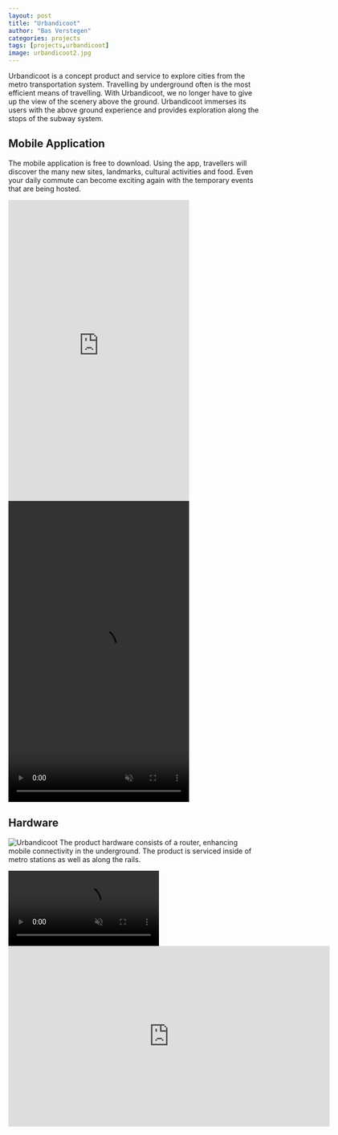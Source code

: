 ```yaml
---
layout: post
title: "Urbandicoot"
author: "Bas Verstegen"
categories: projects
tags: [projects,urbandicoot]
image: urbandicoot2.jpg
---
```


Urbandicoot is a concept product and service to explore cities from the metro transportation system.
Travelling by underground often is the most efficient means of travelling. With Urbandicoot, we no longer have to give up the view of the scenery above the ground. Urbandicoot immerses its users with the above ground experience and provides exploration along the stops of the subway system.

## Mobile Application
The mobile application is free to download. Using the app, travellers will discover the many new sites, landmarks, cultural activities and food.
Even your daily commute can become exciting again with the temporary events that are being hosted.

<iframe width="360" height="600" src="https://github.com/user-attachments/assets/71c89f0f-5d48-4e0e-b6ec-ea81188410d7" frameborder="0" allow="mute" allow="autoplay" allowfullscreen></iframe>

<video width="360" height="600" autoplay muted loop playsinline preload="metadata">
  <source src="https://github.com/user-attachments/assets/71c89f0f-5d48-4e0e-b6ec-ea81188410d7">
</video>

## Hardware
![Urbandicoot](https://github.com/user-attachments/assets/7eaa8c0c-6271-4285-9cda-521e096d4fa8)
The product hardware consists of a router, enhancing mobile connectivity in the underground. The product is serviced inside of metro stations as well as along the rails.

<video autoplay muted loop playsinline preload="metadata">
  <source src="https://github.com/user-attachments/assets/b0430c5f-3829-4134-a143-2edcf93333df)">
</video>

<iframe width="640" height="360" src="https://github.com/user-attachments/assets/b0430c5f-3829-4134-a143-2edcf93333df" frameborder="0" allow="autoplay" allowfullscreen></iframe>

